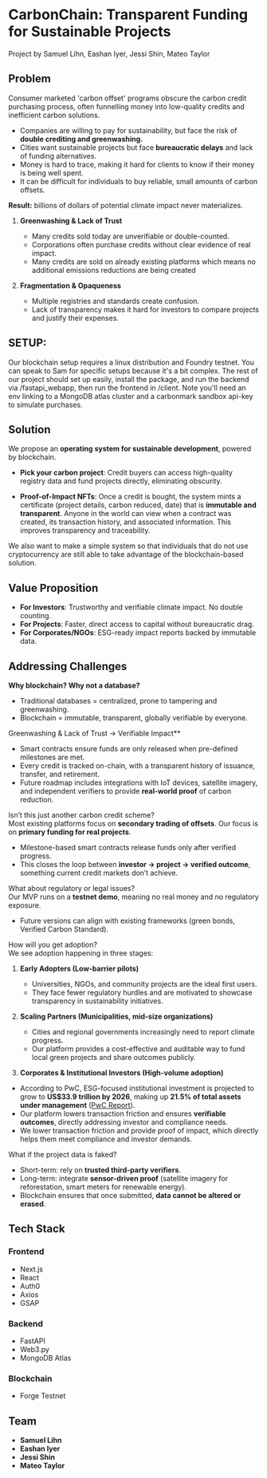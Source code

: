 # CarbonChain: Transparent Funding for Sustainable Projects
Project by Samuel Lihn, Eashan Iyer, Jessi Shin, Mateo Taylor

## Problem
Consumer marketed 'carbon offset' programs obscure the carbon credit purchasing process, often funnelling money into low-quality credits and inefficient carbon solutions. 

- Companies are willing to pay for sustainability, but face the risk of **double crediting and greenwashing.** 
- Cities want sustainable projects but face **bureaucratic delays** and lack of funding alternatives. 
- Money is hard to trace, making it hard for clients to know if their money is being well spent.
- It can be difficult for individuals to buy reliable, small amounts of carbon offsets. 

**Result:** billions of dollars of potential climate impact never materializes.

1. **Greenwashing & Lack of Trust**  
   - Many credits sold today are unverifiable or double-counted.  
   - Corporations often purchase credits without clear evidence of real impact.  
   - Many credits are sold on already existing platforms which means no additional emissions reductions are being created

2. **Fragmentation & Opaqueness**  
   - Multiple registries and standards create confusion.  
   - Lack of transparency makes it hard for investors to compare projects and justify their expenses.

## SETUP:
  Our blockchain setup requires a linux distribution and Foundry testnet. You can speak to Sam for specific setups because it's a bit complex.
  The rest of our project should set up easily, install the package, and run the backend via /fastapi_webapp, then run the frontend in /client. Note you'll need an env        linking to a MongoDB atlas cluster and a carbonmark sandbox api-key to simulate purchases.

## Solution
We propose an **operating system for sustainable development**, powered by blockchain.  

- **Pick your carbon project**: Credit buyers can access high-quality registry data and fund projects directly, eliminating obscurity.

- **Proof-of-Impact NFTs**: Once a credit is bought, the system mints a certificate (project details, carbon reduced, date) that is **immutable and transparent**. Anyone in the world can view when a contract was created, its transaction history, and associated information. This improves transparency and traceability.

We also want to make a simple system so that individuals that do not use cryptocurrency are still able to take advantage of the blockchain-based solution. 

## Value Proposition
- **For Investors**: Trustworthy and verifiable climate impact. No double counting.
- **For Projects**: Faster, direct access to capital without bureaucratic drag. 
- **For Corporates/NGOs**: ESG-ready impact reports backed by immutable data. 

## Addressing Challenges
**Why blockchain? Why not a database?**  
- Traditional databases = centralized, prone to tampering and greenwashing.  
- Blockchain = immutable, transparent, globally verifiable by everyone. 

Greenwashing & Lack of Trust → Verifiable Impact**  
 - Smart contracts ensure funds are only released when pre-defined milestones are met.  
 - Every credit is tracked on-chain, with a transparent history of issuance, transfer, and retirement.  
 - Future roadmap includes integrations with IoT devices, satellite imagery, and independent verifiers to provide **real-world proof** of carbon reduction.  

Isn’t this just another carbon credit scheme?  
Most existing platforms focus on **secondary trading of offsets**. Our focus is on **primary funding for real projects**.  
- Milestone-based smart contracts release funds only after verified progress.  
- This closes the loop between **investor → project → verified outcome**, something current credit markets don’t achieve.  

What about regulatory or legal issues?  
Our MVP runs on a **testnet demo**, meaning no real money and no regulatory exposure.  
- Future versions can align with existing frameworks (green bonds, Verified Carbon Standard).  

How will you get adoption?  
We see adoption happening in three stages:  

1. **Early Adopters (Low-barrier pilots)**  
   - Universities, NGOs, and community projects are the ideal first users.  
   - They face fewer regulatory hurdles and are motivated to showcase transparency in sustainability initiatives.  

2. **Scaling Partners (Municipalities, mid-size organizations)**  
   - Cities and regional governments increasingly need to report climate progress.  
   - Our platform provides a cost-effective and auditable way to fund local green projects and share outcomes publicly.  

3. **Corporates & Institutional Investors (High-volume adoption)**  
- According to PwC, ESG-focused institutional investment is projected to grow to **US$33.9 trillion by 2026**, making up **21.5% of total assets under management** ([PwC Report](https://www.pwc.com/id/en/media-centre/press-release/2022/english/esg-focused-institutional-investment-seen-soaring-84-to-usd-33-9-trillion-in-2026-making-up-21-5-percent-of-assets-under-management-pwc-report.html)).  
- Our platform lowers transaction friction and ensures **verifiable outcomes**, directly addressing investor and compliance needs.  
- We lower transaction friction and provide proof of impact, which directly helps them meet compliance and investor demands.  

What if the project data is faked?  
- Short-term: rely on **trusted third-party verifiers**.  
- Long-term: integrate **sensor-driven proof** (satellite imagery for reforestation, smart meters for renewable energy).  
- Blockchain ensures that once submitted, **data cannot be altered or erased**.  

## Tech Stack
### Frontend
- Next.js
- React
- Auth0
- Axios
- GSAP

### Backend
- FastAPI
- Web3.py
- MongoDB Atlas

### Blockchain
- Forge Testnet

## Team
- **Samuel Lihn**
- **Eashan Iyer**
- **Jessi Shin**
- **Mateo Taylor**
